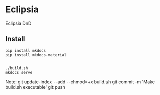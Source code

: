 # Eclipsia

Eclipsia DnD


## Install

```
pip install mkdocs
pip install mkdocs-material


./build.sh
mkdocs serve
```

Note: 
git update-index --add --chmod=+x build.sh
git commit -m 'Make build.sh executable'
git push